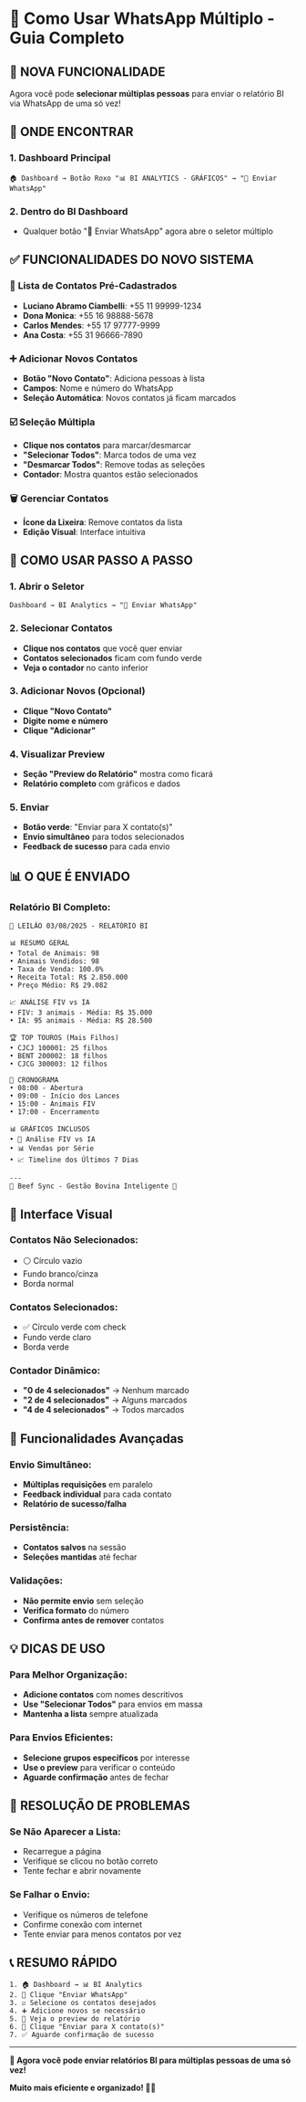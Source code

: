 # 📱 Como Usar WhatsApp Múltiplo - Guia Completo

## 🎯 **NOVA FUNCIONALIDADE**

Agora você pode **selecionar múltiplas pessoas** para enviar o relatório BI via WhatsApp de uma só vez!

## 📍 **ONDE ENCONTRAR**

### **1. Dashboard Principal**
```
🏠 Dashboard → Botão Roxo "📊 BI ANALYTICS - GRÁFICOS" → "📱 Enviar WhatsApp"
```

### **2. Dentro do BI Dashboard**
- Qualquer botão "📱 Enviar WhatsApp" agora abre o seletor múltiplo

## ✅ **FUNCIONALIDADES DO NOVO SISTEMA**

### 👥 **Lista de Contatos Pré-Cadastrados**
- **Luciano Abramo Ciambelli**: +55 11 99999-1234
- **Dona Monica**: +55 16 98888-5678  
- **Carlos Mendes**: +55 17 97777-9999
- **Ana Costa**: +55 31 96666-7890

### ➕ **Adicionar Novos Contatos**
- **Botão "Novo Contato"**: Adiciona pessoas à lista
- **Campos**: Nome e número do WhatsApp
- **Seleção Automática**: Novos contatos já ficam marcados

### ☑️ **Seleção Múltipla**
- **Clique nos contatos** para marcar/desmarcar
- **"Selecionar Todos"**: Marca todos de uma vez
- **"Desmarcar Todos"**: Remove todas as seleções
- **Contador**: Mostra quantos estão selecionados

### 🗑️ **Gerenciar Contatos**
- **Ícone da Lixeira**: Remove contatos da lista
- **Edição Visual**: Interface intuitiva

## 🚀 **COMO USAR PASSO A PASSO**

### **1. Abrir o Seletor**
```
Dashboard → BI Analytics → "📱 Enviar WhatsApp"
```

### **2. Selecionar Contatos**
- **Clique nos contatos** que você quer enviar
- **Contatos selecionados** ficam com fundo verde
- **Veja o contador** no canto inferior

### **3. Adicionar Novos (Opcional)**
- **Clique "Novo Contato"**
- **Digite nome e número**
- **Clique "Adicionar"**

### **4. Visualizar Preview**
- **Seção "Preview do Relatório"** mostra como ficará
- **Relatório completo** com gráficos e dados

### **5. Enviar**
- **Botão verde**: "Enviar para X contato(s)"
- **Envio simultâneo** para todos selecionados
- **Feedback de sucesso** para cada envio

## 📊 **O QUE É ENVIADO**

### **Relatório BI Completo:**
```
🐄 LEILÃO 03/08/2025 - RELATÓRIO BI

📊 RESUMO GERAL
• Total de Animais: 98
• Animais Vendidos: 98
• Taxa de Venda: 100.0%
• Receita Total: R$ 2.850.000
• Preço Médio: R$ 29.082

📈 ANÁLISE FIV vs IA
• FIV: 3 animais - Média: R$ 35.000
• IA: 95 animais - Média: R$ 28.500

🏆 TOP TOUROS (Mais Filhos)
• CJCJ 100001: 25 filhos
• BENT 200002: 18 filhos
• CJCG 300003: 12 filhos

📅 CRONOGRAMA
• 08:00 - Abertura
• 09:00 - Início dos Lances
• 15:00 - Animais FIV
• 17:00 - Encerramento

📊 GRÁFICOS INCLUSOS
• 🥧 Análise FIV vs IA
• 📊 Vendas por Série
• 📈 Timeline dos Últimos 7 Dias

---
🤖 Beef Sync - Gestão Bovina Inteligente 🐄
```

## 🎨 **Interface Visual**

### **Contatos Não Selecionados:**
- ⚪ Círculo vazio
- Fundo branco/cinza
- Borda normal

### **Contatos Selecionados:**
- ✅ Círculo verde com check
- Fundo verde claro
- Borda verde

### **Contador Dinâmico:**
- **"0 de 4 selecionados"** → Nenhum marcado
- **"2 de 4 selecionados"** → Alguns marcados
- **"4 de 4 selecionados"** → Todos marcados

## 🔧 **Funcionalidades Avançadas**

### **Envio Simultâneo:**
- **Múltiplas requisições** em paralelo
- **Feedback individual** para cada contato
- **Relatório de sucesso/falha**

### **Persistência:**
- **Contatos salvos** na sessão
- **Seleções mantidas** até fechar

### **Validações:**
- **Não permite envio** sem seleção
- **Verifica formato** do número
- **Confirma antes de remover** contatos

## 💡 **DICAS DE USO**

### **Para Melhor Organização:**
- **Adicione contatos** com nomes descritivos
- **Use "Selecionar Todos"** para envios em massa
- **Mantenha a lista** sempre atualizada

### **Para Envios Eficientes:**
- **Selecione grupos específicos** por interesse
- **Use o preview** para verificar o conteúdo
- **Aguarde confirmação** antes de fechar

## 🚨 **RESOLUÇÃO DE PROBLEMAS**

### **Se Não Aparecer a Lista:**
- Recarregue a página
- Verifique se clicou no botão correto
- Tente fechar e abrir novamente

### **Se Falhar o Envio:**
- Verifique os números de telefone
- Confirme conexão com internet
- Tente enviar para menos contatos por vez

## 📞 **RESUMO RÁPIDO**

```
1. 🏠 Dashboard → 📊 BI Analytics
2. 📱 Clique "Enviar WhatsApp"
3. ☑️ Selecione os contatos desejados
4. ➕ Adicione novos se necessário
5. 👀 Veja o preview do relatório
6. 🚀 Clique "Enviar para X contato(s)"
7. ✅ Aguarde confirmação de sucesso
```

---

**🎉 Agora você pode enviar relatórios BI para múltiplas pessoas de uma só vez!**

**Muito mais eficiente e organizado! 📱✨**